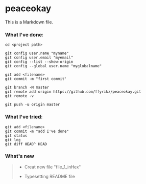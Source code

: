 # peaceokay
This is a Markdown file.

### What I've done:
``` properties
cd <project path>

git config user.name "myname"
git config user.email "myemail"
git config --list --show-origin
git config --global user.name "myglobalname"

git add <filename>
git commit -m "first commit"

git branch -M master
git remote add origin https://github.com/ffyrikz/peaceokay.git
git remote -v

git push -u origin master
```

### What I've tried:
``` properties
git add <filename>
git commit -m "add I've done"
git status
git log
git diff HEAD^ HEAD
```

### What's new
> - Creat new file "file_1_inHex"
> 
> - Typesetting README file